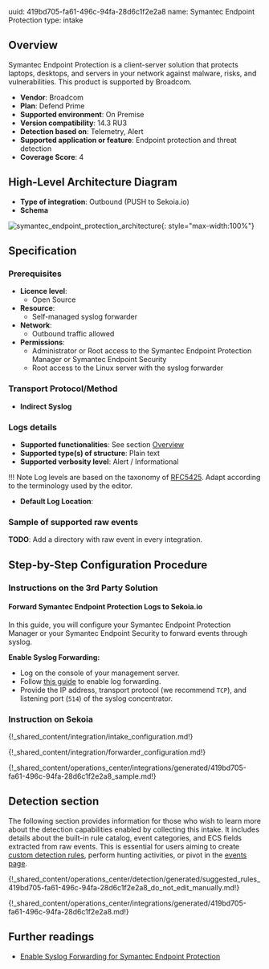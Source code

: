 uuid: 419bd705-fa61-496c-94fa-28d6c1f2e2a8
name: Symantec Endpoint Protection
type: intake

## Overview

Symantec Endpoint Protection is a client-server solution that protects laptops, desktops, and servers in your network against malware, risks, and vulnerabilities. This product is supported by Broadcom.

- **Vendor**: Broadcom
- **Plan**: Defend Prime
- **Supported environment**: On Premise
- **Version compatibility**: 14.3 RU3
- **Detection based on**: Telemetry, Alert
- **Supported application or feature**: Endpoint protection and threat detection
- **Coverage Score**: 4

## High-Level Architecture Diagram

- **Type of integration**: Outbound (PUSH to Sekoia.io)
- **Schema**

![symantec_endpoint_protection_architecture](/assets/integration/symantec_epp_architecture.png){: style="max-width:100%"}

## Specification

### Prerequisites

- **Licence level**:
    - Open Source
- **Resource**:
    - Self-managed syslog forwarder
- **Network**:
    - Outbound traffic allowed
- **Permissions**:
    - Administrator or Root access to the Symantec Endpoint Protection Manager or Symantec Endpoint Security
    - Root access to the Linux server with the syslog forwarder

### Transport Protocol/Method

- **Indirect Syslog**

### Logs details

- **Supported functionalities**: See section [Overview](#overview)
- **Supported type(s) of structure**: Plain text
- **Supported verbosity level**: Alert / Informational

!!! Note
    Log levels are based on the taxonomy of [RFC5425](https://datatracker.ietf.org/doc/html/rfc5424). Adapt according to the terminology used by the editor.

- **Default Log Location**:

### Sample of supported raw events

**TODO**: Add a directory with raw event in every integration.

## Step-by-Step Configuration Procedure

### Instructions on the 3rd Party Solution

#### Forward Symantec Endpoint Protection Logs to Sekoia.io

In this guide, you will configure your Symantec Endpoint Protection Manager or your Symantec Endpoint Security to forward events through syslog.

**Enable Syslog Forwarding:**
- Log on the console of your management server.
- Follow [this guide](https://techdocs.broadcom.com/us/en/symantec-security-software/endpoint-security-and-management/endpoint-protection/all/Monitoring-Reporting-and-Enforcing-Compliance/viewing-logs-v7522439-d37e464/exporting-data-to-a-syslog-server-v8442743-d15e1107.html) to enable log forwarding.
- Provide the IP address, transport protocol (we recommend `TCP`), and listening port (`514`) of the syslog concentrator.

### Instruction on Sekoia

{!_shared_content/integration/intake_configuration.md!}

{!_shared_content/integration/forwarder_configuration.md!}

{!_shared_content/operations_center/integrations/generated/419bd705-fa61-496c-94fa-28d6c1f2e2a8_sample.md!}

## Detection section

The following section provides information for those who wish to learn more about the detection capabilities enabled by collecting this intake. It includes details about the built-in rule catalog, event categories, and ECS fields extracted from raw events. This is essential for users aiming to create [custom detection rules](/docs/xdr/features/detect/sigma.md), perform hunting activities, or pivot in the [events page](/docs/xdr/features/investigate/events.md).

{!_shared_content/operations_center/detection/generated/suggested_rules_419bd705-fa61-496c-94fa-28d6c1f2e2a8_do_not_edit_manually.md!}

{!_shared_content/operations_center/integrations/generated/419bd705-fa61-496c-94fa-28d6c1f2e2a8.md!}

## Further readings

- [Enable Syslog Forwarding for Symantec Endpoint Protection](https://techdocs.broadcom.com/us/en/symantec-security-software/endpoint-security-and-management/endpoint-protection/all/Monitoring-Reporting-and-Enforcing-Compliance/viewing-logs-v7522439-d37e464/exporting-data-to-a-syslog-server-v8442743-d15e1107.html)
